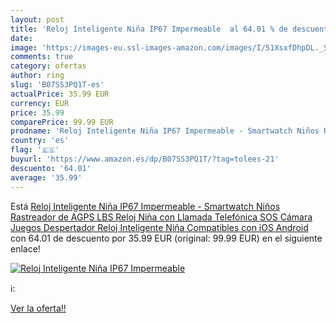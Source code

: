 ```yaml
---
layout: post
title: 'Reloj Inteligente Niña IP67 Impermeable  al 64.01 % de descuento'
date: 
image: 'https://images-eu.ssl-images-amazon.com/images/I/51XsxfDhpDL._SL200_.jpg'
comments: true
category: ofertas
author: ring
slug: 'B07SS3PQ1T-es'
actualPrice: 35.99 EUR
currency: EUR
price: 35.99
comparePrice: 99.99 EUR
prodname: 'Reloj Inteligente Niña IP67 Impermeable - Smartwatch Niños Rastreador de AGPS LBS  Reloj Niña con Llamada Telefónica SOS Cámara Juegos Despertador  Reloj Inteligente Niña Compatibles con iOS Android'
country: 'es'
flag: '🇪🇸'
buyurl: 'https://www.amazon.es/dp/B07SS3PQ1T/?tag=tolees-21'
descuento: '64.01'
average: '35.99'
---
```


Está [Reloj Inteligente Niña IP67 Impermeable - Smartwatch Niños Rastreador de AGPS LBS  Reloj Niña con Llamada Telefónica SOS Cámara Juegos Despertador  Reloj Inteligente Niña Compatibles con iOS Android](https://www.amazon.es/dp/B07SS3PQ1T/?tag=tolees-21) con 64.01 de descuento por 35.99 EUR (original: 99.99 EUR) en el siguiente enlace!

[![Reloj Inteligente Niña IP67 Impermeable ](https://images-eu.ssl-images-amazon.com/images/I/51XsxfDhpDL._SL200_.jpg)](https://www.amazon.es/dp/B07SS3PQ1T/?tag=tolees-21)

ℹ️:


[Ver la oferta!!](https://www.amazon.es/dp/B07SS3PQ1T/?tag=tolees-21)
